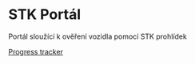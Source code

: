 # STK Portál
Portál sloužící k ověření vozidla pomocí STK prohlídek

[Progress tracker](PROGRESS.md)